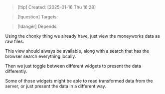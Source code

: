 
>[!tip] Created: [2025-01-16 Thu 16:28]

>[!question] Targets: 

>[!danger] Depends: 

Using the chonky thing we already have, just view the moneyworks data as raw files.

This view should always be available, along with a search that has the browser search everything locally.

Then we just toggle between different widgets to present the data differently.

Some of those widgets might be able to read transformed data from the server, or just present the data in a different way.